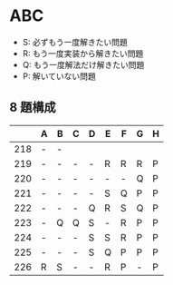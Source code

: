 # ABC

- S: 必ずもう一度解きたい問題
- R: もう一度実装から解きたい問題
- Q: もう一度解法だけ解きたい問題
- P: 解いていない問題

## 8 題構成

|     | A | B | C | D | E | F | G | H |
| --- |---|---|---|---|---|---|---|---|
| 218 | - | - |   |   |   |   |   |   |
| 219 | - | - | - | - | R | R | R | P |
| 220 | - | - | - | - | - | - | Q | P |
| 221 | - | - | - | - | S | Q | P | P |
| 222 | - | - | - | Q | R | S | Q | P |
| 223 | - | Q | Q | S | - | R | P | P |
| 224 | - | - | - | S | S | R | P | P |
| 225 | - | - | - | S | Q | P | P | P |
| 226 | R | S | - | - | R | P | - | P |
